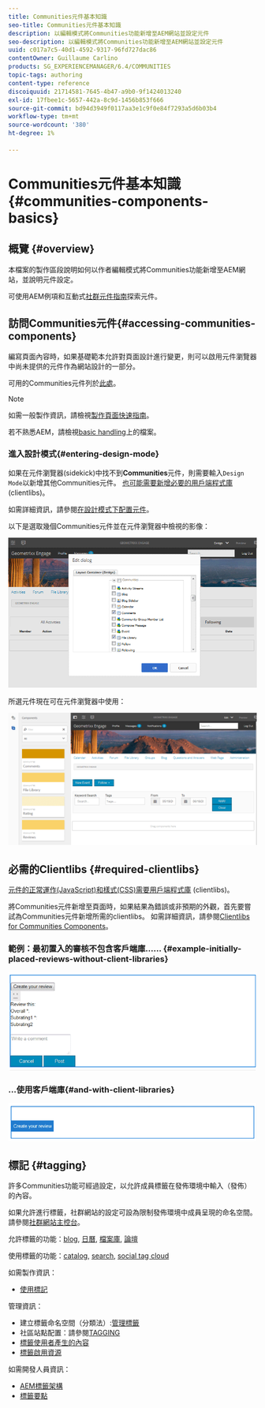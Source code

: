 ```yaml
---
title: Communities元件基本知識
seo-title: Communities元件基本知識
description: 以編輯模式將Communities功能新增至AEM網站並設定元件
seo-description: 以編輯模式將Communities功能新增至AEM網站並設定元件
uuid: c017a7c5-40d1-4592-9317-96fd727dac86
contentOwner: Guillaume Carlino
products: SG_EXPERIENCEMANAGER/6.4/COMMUNITIES
topic-tags: authoring
content-type: reference
discoiquuid: 21714581-7645-4b47-a9b0-9f1424013240
exl-id: 17fbee1c-5657-442a-8c9d-1456b853f666
source-git-commit: bd94d3949f0117aa3e1c9f0e84f7293a5d6b03b4
workflow-type: tm+mt
source-wordcount: '380'
ht-degree: 1%

---
```


# Communities元件基本知識{#communities-components-basics}

## 概覽 {#overview}

本檔案的製作區段說明如何以作者編輯模式將Communities功能新增至AEM網站，並說明元件設定。

可使用AEM例項和互動式[社群元件指南](components-guide.md)探索元件。

## 訪問Communities元件{#accessing-communities-components}

編寫頁面內容時，如果基礎範本允許對頁面設計進行變更，則可以啟用元件瀏覽器中尚未提供的元件作為網站設計的一部分。

可用的Communities元件列於[此處](author-communities.md#available-communities-components)。

>[!NOTE]
>
>如需一般製作資訊，請檢視[製作頁面快速指南](../../help/sites-authoring/qg-page-authoring.md)。
>
>若不熟悉AEM，請檢視[basic handling](../../help/sites-authoring/basic-handling.md)上的檔案。

### 進入設計模式{#entering-design-mode}

如果在元件瀏覽器(sidekick)中找不到&#x200B;**Communities**&#x200B;元件，則需要輸入`Design Mode`以新增其他Communities元件。 [也可能需要新增必要的用戶端程式庫](#required-clientlibs) (clientlibs)。

如需詳細資訊，請參閱[在設計模式下配置元件](../../help/sites-authoring/default-components-designmode.md)。

以下是選取幾個Communities元件並在元件瀏覽器中檢視的影像：

![chlimage_1-424](assets/chlimage_1-424.png)

所選元件現在可在元件瀏覽器中使用：

![chlimage_1-425](assets/chlimage_1-425.png)

## 必需的Clientlibs {#required-clientlibs}

[元件的正常運作(JavaScript)和樣式(CSS)需要用戶端程式庫](../../help/sites-developing/clientlibs.md) (clientlibs)。

將Communities元件新增至頁面時，如果結果為錯誤或非預期的外觀，首先要嘗試為Communities元件新增所需的clientlibs。 如需詳細資訊，請參閱[Clientlibs for Communities Components](clientlibs.md)。

### 範例：最初置入的審核不包含客戶端庫…… {#example-initially-placed-reviews-without-client-libraries}

![chlimage_1-426](assets/chlimage_1-426.png)

### ...使用客戶端庫{#and-with-client-libraries}

![chlimage_1-427](assets/chlimage_1-427.png)

## 標記 {#tagging}

許多Communities功能可經過設定，以允許成員標籤在發佈環境中輸入（發佈）的內容。

如果允許進行標籤，社群網站的設定可設為限制發佈環境中成員呈現的命名空間。 請參閱[社群網站主控台](sites-console.md#tagging)。

允許標籤的功能：[blog](blog-feature.md), [日曆](calendar.md), [檔案庫](file-library.md), [論壇](forum.md)

使用標籤的功能：[catalog](catalog.md), [search](search.md), [social tag cloud](tagcloud.md)

如需製作資訊：

* [使用標記](../../help/sites-authoring/tags.md)

管理資訊：

* 建立標籤命名空間（分類法）:[管理標籤](../../help/sites-administering/tags.md)
* 社區站點配置：請參閱[TAGGING](sites-console.md#tagging)
* [標籤使用者產生的內容](../../help/sites-authoring/tags.md)
* [標籤啟用資源](tag-resources.md)

如需開發人員資訊：

* [AEM標籤架構](../../help/sites-developing/framework.md)
* [標籤要點](tag.md)
